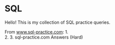 # SQL

Hello! This is my collection of SQL practice queries. 

From www.sql-practice.com:
1.  
2.
3.  sql-practice.com Answers (Hard)
